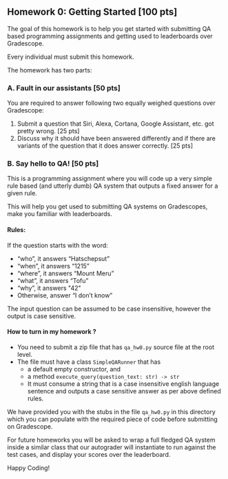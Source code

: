 Homework 0: Getting Started [100 pts]
--

The goal of this homework is to help you get started with submitting QA based programming assignments and getting used to leaderboards over Gradescope.

Every individual must submit this homework.


The homework has two parts:

### A. Fault in our assistants [50 pts]

You are required to answer following two equally weighed questions over Gradescope:

1. Submit a question that Siri, Alexa, Cortana, Google Assistant, etc. got pretty wrong. [25 pts]
2. Discuss why it should have been answered differently and if there are variants of the question that it does answer correctly. [25 pts]


### B. Say hello to QA! [50 pts]

This is a programming assignment where you will code up a very simple rule based (and utterly dumb) QA system that outputs a fixed answer for a given rule.

This will help you get used to submitting QA systems on Gradescopes, make you familiar with leaderboards.


#### Rules:
If the question starts with the word:
* “who”, it answers “Hatschepsut”
* “when”, it answers “1215”
* “where”, it answers “Mount Meru”
* “what”, it answers “Tofu”
* “why”, it answers "42"
* Otherwise, answer “I don’t know”

The input question can be assumed to be case insensitive, however the output is case sensitive.

#### How to turn in my homework ?

- You need to submit a zip file that has `qa_hw0.py` source file at the root level.
- The file must have a class `SimpleQARunner` that has
  -  a default empty constructor, and 
  -  a method `execute_query(question_text: str) -> str`
  -  It must consume a string that is a case insensitive english language sentence and outputs a case sensitive answer as per above defined rules.

We have provided you with the stubs in the file `qa_hw0.py` in this directory which you can populate with the required piece of code before submitting on Gradescope.

For future homeworks you will be asked to wrap a full fledged QA system inside a similar class that our autograder will instantiate to run against the test cases, and display your scores over the leaderboard.

Happy Coding!